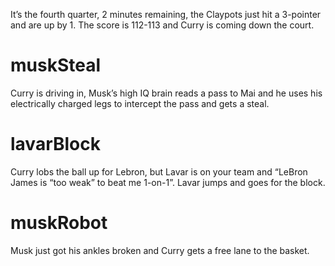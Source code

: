 It’s the fourth quarter, 2 minutes remaining, the Claypots just hit a 3-pointer and are up by 1. The score is 112-113 and Curry is coming down the court.

# muskSteal
Curry is driving in, Musk’s high IQ brain reads a pass to Mai and he uses his electrically charged legs to intercept the pass and gets a steal.
# lavarBlock
Curry lobs the ball up for Lebron, but Lavar is on your team and “LeBron James is “too weak” to beat me 1-on-1”. Lavar jumps and goes for the block.
# muskRobot
Musk just got his ankles broken and Curry gets a free lane to the basket.

